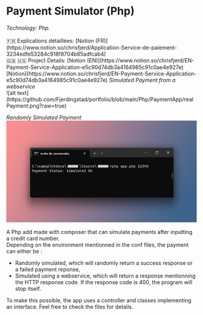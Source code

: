 <h1>Payment Simulator (Php)</h1>
<i>Technology: Php. </i> </br></br>
🇫🇷 Explications détaillées: [Notion (FR)](https://www.notion.so/chrisfjerd/Application-Service-de-paiement-3234edfe53284c918f8704b85adfcab4) <br/>
🇬🇧 🇺🇸 Project Details: [Notion (EN)](https://www.notion.so/chrisfjerd/EN-Payment-Service-Application-e5c90d74db3a4164985c91c0ae4e927e)
[Notion](https://www.notion.so/chrisfjerd/EN-Payment-Service-Application-e5c90d74db3a4164985c91c0ae4e927e)
<i>Simulated Payment from a webservice</i> <br/>
![alt text](https://github.com/Fjerdingstad/portfolio/blob/main/Php/PaymentApp/realPayment.png?raw=true) <br/>

<i>Randomly Simulated Payment</i> <br/>
![alt text](https://github.com/Fjerdingstad/portfolio/blob/main/Php/PaymentApp/simulatedPayment.png?raw=true)

A Php add made with composer that can simulate payments after inputting a credit card number. <br/>
Depending on the environment mentionned in the conf files, the payment can either be :
- Randomly simulated, which will randomly return a success response or a failed payment reponse,
- Simulated using a webservice, which will return a response mentionning the HTTP response code. If the response code is 400, the program will stop itself.

To make this possible, the app uses a controller and classes implementing an interface. Feel free to check the files for details.
